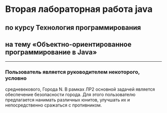 # Вторая лабораторная работа java
## по курсу Технология программирования
## на тему «Объектно-ориентированное программирование в Java»
***
### Пользователь является руководителем некоторого, условно
средневекового, Города N. В рамках ЛР2 основной задачей является
обеспечение безопасности города. Для этого пользователю предлагается
нанимать различных юнитов, улучшать их и непосредственно сражаться с
противником.